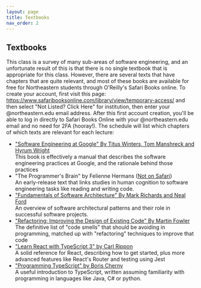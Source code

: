 ```yaml
---
layout: page
title: Textbooks
nav_order: 2
---
```


## Textbooks

This class is a survey of many sub-areas of software engineering, and an unfortunate result of this is that there is no single textbook that is appropriate for this class. However, there are several texts that have chapters that are quite relevant, and most of these books are available for free for Northeastern students through O'Reilly's Safari Books online. To create your account, first visit this page: <https://www.safaribooksonline.com/library/view/temporary-access/> and then select "Not Listed? Click Here" for institution, then enter your @northeastern.edu email address. After this first account creation, you'll be able to log in directly to Safari Books Online with your @northeastern.edu email and no need for 2FA (hooray!). The schedule will list which chapters of which texts are relevant for each lecture:

-   ["Software Engineering at Google" By Titus Winters, Tom Manshreck and Hyrum Wright](https://learning.oreilly.com/library/view/software-engineering-at/9781492082781/) <br />
    This book is effectively a manual that describes the software engineering practices at Google, and the rationale behind those practices
-   "The Programmer's Brain" by Felienne Hermans ([Not on Safari](https://www.manning.com/books/the-programmers-brain))<br />
    An early-release text that links studies in human cognition to software engineering tasks like reading and writing code.
-   ["Fundamentals of Software Architecture" By Mark Richards and Neal Ford](https://learning.oreilly.com/library/view/fundamentals-of-software/9781492043447/)<br />
An overview of software architectural patterns and their role in successful software projects.
-   ["Refactoring: Improving the Design of Existing Code" By Martin Fowler](https://learning.oreilly.com/library/view/refactoring-improving-the/9780134757681/)<br />
The definitive list of "code smells" that should be avoiding in programming, matched up with "refactoring" techniques to improve that code
-   ["Learn React with TypeScript 3" by Carl Rippon](https://learning.oreilly.com/library/view/learn-react-with/9781789610253/)<br />A solid reference for React, describing how to get started, plus more advanced features like React's Router and testing using Jest
-   ["Programming TypeScript" by Boris Cherny](https://learning.oreilly.com/library/view/programming-typescript/9781492037644/)<br />A useful introduction to TypeScript, written assuming familiarity with programming in languages like Java, C# or python.

